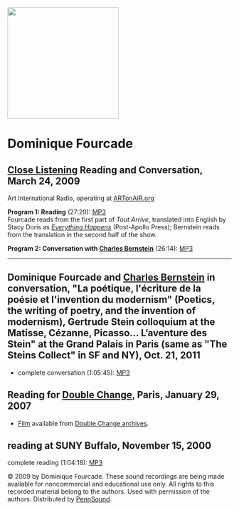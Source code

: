 <img src="http://www.postapollopress.com/images/everythinghappens.jpg" width="250" />

Dominique Fourcade
==================

[Close Listening](Close-Listening.php) Reading and Conversation, March 24, 2009
-------------------------------------------------------------------------------

Art International Radio, operating at [ARTonAIR.org](http://artonair.org)

**Program 1: Reading** (27:20): [MP3](http://media.sas.upenn.edu/pennsound/authors/Fourcade/Close-Listening/Fourcade-Dominique_Readiing_Close-Listening_3-24-09.mp3)  
Fourcade reads from the first part of *Tout Arrive*, translated into English by Stacy Doris as [*Everything Happens*](http://www.postapollopress.com/everything.html) (Post-Apollo Press); Bernstein reads from the translation in the second half of the show.

**Program 2: Conversation with [Charles Bernstein](Bernstein.html)** (26:14): [MP3](http://media.sas.upenn.edu/pennsound/authors/Fourcade/Close-Listening/Fourcade-Dominique_Conversation_Close-Listening_3-24-09.mp3)

------------------------------------------------------------------------


Dominique Fourcade and [Charles Bernstein](Bernstein.html) in conversation, "La poétique, l'écriture de la poésie et l'invention du modernism" (Poetics, the writing of poetry, and the invention of modernism), Gertrude Stein colloquium at the Matisse, Cézanne, Picasso... L’aventure des Stein" at the Grand Palais in Paris (same as "The Steins Collect" in SF and NY), Oct. 21, 2011
--------------------------------------------------------------------------------------------------------------------------------------------------------------------------------------------------------------------------------------------------------------------------------------------------------------------------------------------------------------------------------------------

-   complete conversation (1:05:45): [MP3](http://media.sas.upenn.edu/pennsound/authors/Fourcade/Fourcade-Dominique_Charles-Bernstein_Stein-collects_Paris_10-21-11.mp3)

Reading for [Double Change](http://writing.upenn.edu/pennsound/x/Double-Change.php), Paris, January 29, 2007
------------------------------------------------------------------------------------------------------------

-   [Film](http://doublechange.org/2007/01/29/29-01-07-lyn-hejinian-dominique-fourcade/) available from [Double Change archives](http://doublechange.org/archives/).

reading at SUNY Buffalo, November 15, 2000
------------------------------------------

complete reading (1:04:18): [MP3](http://media.sas.upenn.edu/pennsound/authors/Fourcade/Fourcade-Dominique_Complete-Reading_UBuffalo_11-15-00.mp3)

© 2009 by Dominique Fourcade. These sound recordings are being made available for noncommercial and
educational use only. All rights to this recorded material belong to the authors. Used with permission of the authors.
Distributed by [PennSound](http://writing.upenn.edu/pennsound).
